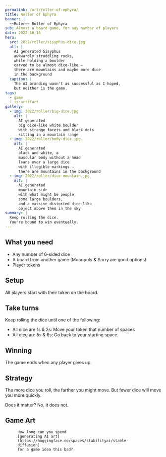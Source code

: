 ```yaml
---
permalink: /art/roller-of-ephyra/
title: Roller of Ephyra
banner: |
  ~~Ruler~~ Roller of Ephyra
sub: Almost a board game, for any number of players
date: 2022-10-16
hero:
  src: 2022/roller/sisyphus-dice.jpg
  alt: |
    AI generated Sisyphus
    awkwardly straddling rocks,
    while holding a boulder
    carved to be almost dice-like –
    there are mountains and maybe more dice
    in the background
  caption: |
    The AI branding wasn't as successful as I hoped,
    but neither is the game.
tags:
  - game
  - is:artifact
gallery:
  - img: 2022/roller/big-dice.jpg
    alt: |
      AI generated
      big dice-like white boulder
      with strange facets and black dots
      sitting in a mountain range
  - img: 2022/roller/body-dice.jpg
    alt: |
      AI generated
      black and white, a
      muscular body without a head
      leans over a large dice
      with illegible markings –
      there are mountains in the background
  - img: 2022/roller/dice-mountain.jpg
    alt: |
      AI generated
      mountain side
      with what might be people,
      some large boulders,
      and a massive distorted dice-like
      object above them in the sky
summary: |
  Keep rolling the dice.
  You're bound to win eventually.
---
```


## What you need

- Any number of 6-sided dice
- A board from another game (Monopoly & Sorry are good options)
- Player tokens

## Setup

All players start with their token on the board.

## Take turns

Keep rolling the dice until one of the following:

- All dice are 1s & 2s: Move your token that number of spaces
- All dice are 5s & 6s: Go back to your starting space

## Winning

The game ends when any player gives up.

## Strategy

The more dice you roll, the farther you might move.
But fewer dice will move you more quickly.

Does it matter?
No, it does not.

## Game Art

<figure>
  <media-gallery
    :@from-data="gallery"
  ></media-gallery>
  <figcaption>

    How long can you spend
    [generating AI art](https://huggingface.co/spaces/stabilityai/stable-diffusion)
    for a game idea this bad?

  </figcaption>
</figure>
